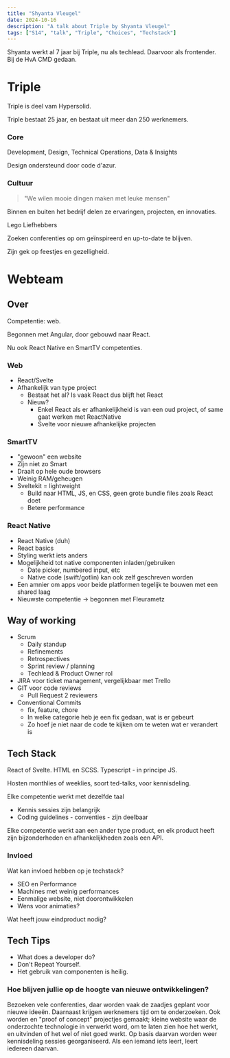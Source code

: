 ```yaml
---
title: "Shyanta Vleugel"
date: 2024-10-16
description: "A talk about Triple by Shyanta Vleugel"
tags: ["S14", "talk", "Triple", "Choices", "Techstack"]
---
```


Shyanta werkt al 7 jaar bij Triple, nu als techlead. Daarvoor als frontender. 
Bij de HvA CMD gedaan.

# Triple

Triple is deel vam Hypersolid.

Triple bestaat 25 jaar, en bestaat uit meer dan 250 werknemers. 

### Core

Development, Design, Technical Operations, Data & Insights

Design ondersteund door code d'azur.

### Cultuur

> "We wilen mooie dingen maken met leuke mensen"

Binnen en buiten het bedrijf delen ze ervaringen, projecten, en innovaties.

Lego Liefhebbers 

Zoeken conferenties op om geïnspireerd en up-to-date te blijven.

Zijn gek op feestjes en gezelligheid.

# Webteam

## Over

Competentie: web. 

Begonnen met Angular, door gebouwd naar React.

Nu ook React Native en SmartTV competenties.

### Web
- React/Svelte
- Afhankelijk van type project
	- Bestaat het al? Is vaak React dus blijft het React
	- Nieuw? 
		- Enkel React als er afhankelijkheid is van een oud project, of same gaat werken met ReactNative
		- Svelte voor nieuwe afhankelijke projecten

### SmartTV

- "gewoon" een website
- Zijn niet zo Smart
- Draait op hele oude browsers
- Weinig RAM/geheugen
- Sveltekit = lightweight
	- Build naar HTML, JS, en CSS, geen grote bundle files zoals React doet
	- Betere performance

### React Native

- React Native (duh)
- React basics
- Styling werkt iets anders
- Mogelijkheid tot native componenten inladen/gebruiken
	- Date picker, numbered input, etc
	- Native code (swift/gotlin) kan ook zelf geschreven worden
- Een amnier om apps voor beide platformen tegelijk te bouwen met een shared laag
- Nieuwste competentie -> begonnen met Fleurametz

## Way of working

- Scrum
	- Daily standup
	- Refinements
	- Retrospectives
	- Sprint review / planning
	- Techlead & Product Owner rol
- JIRA voor ticket management, vergelijkbaar met Trello
- GIT voor code reviews
	- Pull Request 2 reviewers
- Conventional Commits
	- fix, feature, chore
	- In welke categorie heb je een fix gedaan, wat is er gebeurt
	- Zo hoef je niet naar de code te kijken om te weten wat er verandert is

## Tech Stack

React of Svelte.
HTML en SCSS. Typescript - in principe JS.

Hosten monthlies of weeklies, soort ted-talks, voor kennisdeling.

Elke competentie werkt met dezelfde taal
- Kennis sessies zijn belangrijk
- Coding guidelines - conventies - zijn deelbaar

Elke competentie werkt aan een ander type product, en elk product heeft zijn bijzonderheden en afhankelijkheden zoals een API. 

### Invloed

Wat kan invloed hebben op je techstack?
- SEO en Performance
- Machines met weinig performances
- Eenmalige website, niet doorontwikkelen
- Wens voor animaties?

Wat heeft jouw eindproduct nodig?

## Tech Tips

* What does a developer do?
* Don't Repeat Yourself.
* Het gebruik van componenten is heilig.

### Hoe blijven jullie op de hoogte van nieuwe ontwikkelingen?

Bezoeken vele conferenties, daar worden vaak de zaadjes geplant voor nieuwe ideeën. 
Daarnaast krijgen werknemers tijd om te onderzoeken. Ook worden en "proof of concept" projectjes gemaakt; kleine website waar de onderzochte technologie in verwerkt word, om te laten zien hoe het werkt, en uitvinden of het wel of niet goed werkt.
Op basis daarvan worden weer kennisdeling sessies georganiseerd. Als een iemand iets leert, leert iedereen daarvan.